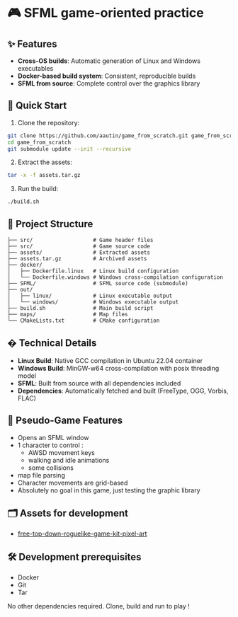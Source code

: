 # 🎮 SFML game-oriented practice

## ✨ Features

- **Cross-OS builds**: Automatic generation of Linux and Windows executables
- **Docker-based build system**: Consistent, reproducible builds
- **SFML from source**: Complete control over the graphics library

## 🚀 Quick Start

1. Clone the repository:
```bash
git clone https://github.com/aautin/game_from_scratch.git game_from_scratch
cd game_from_scratch
git submodule update --init --recursive
```

2. Extract the assets:
```bash
tar -x -f assets.tar.gz
```

3. Run the build:
```bash
./build.sh
```

## 📁 Project Structure

```
├── src/                   # Game header files
├── src/                   # Game source code
├── assets/                # Extracted assets
├── assets.tar.gz          # Archived assets
├── docker/
│   ├── Dockerfile.linux   # Linux build configuration
│   └── Dockerfile.windows # Windows cross-compilation configuration
├── SFML/                  # SFML source code (submodule)
├── out/
│   ├── linux/             # Linux executable output
│   └── windows/           # Windows executable output
├── build.sh               # Main build script
├── maps/                  # Map files
└── CMakeLists.txt         # CMake configuration
```

## � Technical Details

- **Linux Build**: Native GCC compilation in Ubuntu 22.04 container
- **Windows Build**: MinGW-w64 cross-compilation with posix threading model
- **SFML**: Built from source with all dependencies included
- **Dependencies**: Automatically fetched and built (FreeType, OGG, Vorbis, FLAC)

## 🎯 Pseudo-Game Features

- Opens an SFML window
- 1 character to control :
	- AWSD movement keys
 	- walking and idle animations
 	- some collisions
- map file parsing
- Character movements are grid-based
- Absolutely no goal in this game, just testing the graphic library

## 🗂️ Assets for development

- [free-top-down-roguelike-game-kit-pixel-art](https://craftpix.net/freebies/free-top-down-roguelike-game-kit-pixel-art/)

## 🛠️ Development prerequisites

- Docker
- Git
- Tar 

No other dependencies required. Clone, build and run to play !

